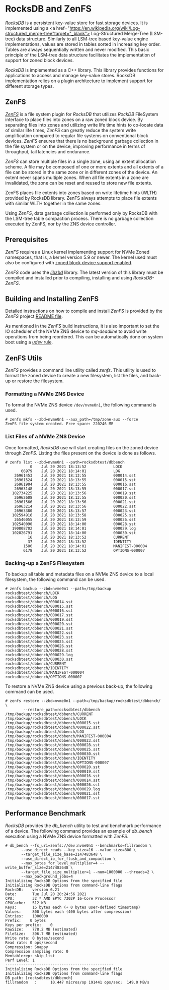 # RocksDB and ZenFS

<a href="https://rocksdb.org/" target="_blank">*RocksDB*</a> is a persistent
key-value store for fast storage devices. It is implemented using a
<a href="https://en.wikipedia.org/wiki/Log-structured_merge-tree"target="_blank">
Log-Structured Merge-Tree (LSM-tree)</a> data structure. Similarly to all
LSM-tree based key-value engine implementations, values are stored in tables
sorted in increasing key order. Tables are always sequentially written and never
modified.  This basic principle of the LSM-tree data structure facilitates the
implementation of support for zoned block devices.

*RocksDB* is implemented as a C++ library. This library provides functions for
applications to access and manage key-value stores. RocksDB implementation
relies on a plugin architecture to implement support for different storage
types.

## ZenFS

<a href="https://github.com/westerndigitalcorporation/zenfs" target="_blank">*ZenFS*</a>
is a file system plugin for *RocksDB* that utilizes *RockDB* FileSystem
interface to place files into zones on a raw zoned block device. By separating
files into zones and utilizing write life time hints to co-locate data of
similar life times, *ZenFS* can greatly reduce the system write amplification
compared to regular file systems on conventional block devices. *ZenFS* ensures
that there is no background garbage collection in the file system or on the
device, improving performance in terms of throughput, tail latencies and
endurance.

*ZenFS* can store multiple files in a single zone, using an extent allocation
scheme. A file may be composed of one or more extents and all extents of a file
can be stored in the same zone or in different zones of the device. An extent
never spans multiple zones. When all file extents in a zone are invalidated, the
zone can be reset and reused to store new file extents.

ZenFS places file extents into zones based on write lifetime hints (WLTH)
provided by RocksDB library. ZenFS always attempts to place file extents with
similar WLTH together in the same zones.

Using *ZenFS*, data garbage collection is performed only by RocksDB with the
LSM-tree table compaction process. There is no garbage collection executed
by ZenFS, nor by the ZNS device controller.

## Prerequisites

*ZenFS* requires a Linux kernel implementing support for NVMe Zoned namespaces,
that is, a kernel version 5.9 or newer. The kernel used must also be configured
with [zoned block device support enabled](/linux/config#kernel-configuration).

*ZenFS* code uses the [*libzbd*](/projects/libzbd) library. The latest
version of this library must be compiled and installed prior to compiling,
installing and using *RocksDB-ZenFS*.

## Building and Installing ZenFS

Detailed instructions on how to compile and install *ZenFS* is provided by the
*ZenFS* project <a href="https://github.com/westerndigitalcorporation/zenfs/blob/master/README.md" target="_blank">
README file</a>.

As mentioned in the *ZenFS* build instructions, it is also important to set
the IO scheduler of the NVMe ZNS device to *mq-deadline* to avoid write
operations from being reordered. This can be automatically done on system boot
using a [*udev* rule](/linux/sched#automatic-persistent-configuration).

## ZenFS Utils

*ZenFS* provides a command line utility called *zenfs*. This utility is used to
format the zoned device to create a new filesystem, list the files, and back-up
or restore the filesystem.

### Formatting a NVMe ZNS Device

To format the NVMe ZNS device `/dev/nvme0n1`, the following command is used.

```plaintext
# zenfs mkfs --zbd=nvme0n1 --aux_path=/tmp/zone-aux --force
ZenFS file system created. Free space: 220246 MB
```

### List Files of a NVMe ZNS Device

Once formatted, *RocksDB* use will start creating files on the zoned device
through *ZenFS*. Listing the files present on the device is done as follows.

```plaintext
# zenfs list --zbd=nvme0n1 --path=rocksdbtest/dbbench
           0    Jul 20 2021 18:13:52            LOCK
       66979    Jul 20 2021 18:14:01            LOG
    26961453    Jul 20 2021 18:13:55            000014.sst
    26961524    Jul 20 2021 18:13:55            000015.sst
    26961904    Jul 20 2021 18:13:55            000016.sst
    26963148    Jul 20 2021 18:13:55            000017.sst
   102734225    Jul 20 2021 18:13:56            000019.sst
    26962608    Jul 20 2021 18:13:55            000020.sst
    26961566    Jul 20 2021 18:13:56            000021.sst
    26963214    Jul 20 2021 18:13:56            000022.sst
    26963380    Jul 20 2021 18:13:57            000023.sst
   102594916    Jul 20 2021 18:13:58            000025.sst
    26546055    Jul 20 2021 18:13:59            000026.sst
   102540090    Jul 20 2021 18:14:00            000028.sst
   190808702    Jul 20 2021 18:14:01            000029.log
   102826791    Jul 20 2021 18:14:00            000030.sst
          16    Jul 20 2021 18:13:52            CURRENT
          37    Jul 20 2021 18:13:52            IDENTITY
        1586    Jul 20 2021 18:14:01            MANIFEST-000004
        6178    Jul 20 2021 18:13:52            OPTIONS-000007

```

### Backing-up a ZenFS Filesystem

To backup all table and metadata files on a NVMe ZNS device to a local
filesystem, the following command can be used.

```plaintext
# zenfs backup --zbd=nvme0n1 --path=/tmp/backup
rocksdbtest/dbbench/LOCK
rocksdbtest/dbbench/LOG
rocksdbtest/dbbench/000014.sst
rocksdbtest/dbbench/000015.sst
rocksdbtest/dbbench/000016.sst
rocksdbtest/dbbench/000017.sst
rocksdbtest/dbbench/000019.sst
rocksdbtest/dbbench/000020.sst
rocksdbtest/dbbench/000021.sst
rocksdbtest/dbbench/000022.sst
rocksdbtest/dbbench/000023.sst
rocksdbtest/dbbench/000025.sst
rocksdbtest/dbbench/000026.sst
rocksdbtest/dbbench/000028.sst
rocksdbtest/dbbench/000029.log
rocksdbtest/dbbench/000030.sst
rocksdbtest/dbbench/CURRENT
rocksdbtest/dbbench/IDENTITY
rocksdbtest/dbbench/MANIFEST-000004
rocksdbtest/dbbench/OPTIONS-000007
```

To restore a NVMe ZNS device using a previous back-up, the following command can
be used.

```plaintext
# zenfs restore --zbd=nvme0n1 --path=/tmp/backup/rocksdbtest/dbbench/ \
		--restore_path=rocksdbtest/dbbench
/tmp/backup/rocksdbtest/dbbench/CURRENT
/tmp/backup/rocksdbtest/dbbench/LOCK
/tmp/backup/rocksdbtest/dbbench/000015.sst
/tmp/backup/rocksdbtest/dbbench/000022.sst
/tmp/backup/rocksdbtest/dbbench/LOG
/tmp/backup/rocksdbtest/dbbench/MANIFEST-000004
/tmp/backup/rocksdbtest/dbbench/000023.sst
/tmp/backup/rocksdbtest/dbbench/000028.sst
/tmp/backup/rocksdbtest/dbbench/000025.sst
/tmp/backup/rocksdbtest/dbbench/000030.sst
/tmp/backup/rocksdbtest/dbbench/IDENTITY
/tmp/backup/rocksdbtest/dbbench/OPTIONS-000007
/tmp/backup/rocksdbtest/dbbench/000020.sst
/tmp/backup/rocksdbtest/dbbench/000019.sst
/tmp/backup/rocksdbtest/dbbench/000016.sst
/tmp/backup/rocksdbtest/dbbench/000014.sst
/tmp/backup/rocksdbtest/dbbench/000026.sst
/tmp/backup/rocksdbtest/dbbench/000029.log
/tmp/backup/rocksdbtest/dbbench/000021.sst
/tmp/backup/rocksdbtest/dbbench/000017.sst
```

## Performance Benchmark

*RocksDB* provides the *db_bench* utility to test and benchmark performance of a
device. The following command provides an example of *db_bench* execution using
a NVMe ZNS device formatted with *ZenFS*.

```plaintext
# db_bench --fs_uri=zenfs://dev:nvme0n1 --benchmarks=fillrandom \
	   --use_direct_reads --key_size=16 --value_size=800 \
	   --target_file_size_base=2147483648 \
	   --use_direct_io_for_flush_and_compaction \
	   --max_bytes_for_level_multiplier=4 --write_buffer_size=2147483648 \
	   --target_file_size_multiplier=1 --num=1000000 --threads=2 \
	   --max_background_jobs=4
Initializing RocksDB Options from the specified file
Initializing RocksDB Options from command-line flags
RocksDB:    version 6.21
Date:       Tue Jul 20 20:24:56 2021
CPU:        32 * AMD EPYC 7302P 16-Core Processor
CPUCache:   512 KB
Keys:       16 bytes each (+ 0 bytes user-defined timestamp)
Values:     800 bytes each (400 bytes after compression)
Entries:    1000000
Prefix:    0 bytes
Keys per prefix:    0
RawSize:    778.2 MB (estimated)
FileSize:   396.7 MB (estimated)
Write rate: 0 bytes/second
Read rate: 0 ops/second
Compression: Snappy
Compression sampling rate: 0
Memtablerep: skip_list
Perf Level: 1
------------------------------------------------
Initializing RocksDB Options from the specified file
Initializing RocksDB Options from command-line flags
DB path: [rocksdbtest/dbbench]
fillrandom   :      10.447 micros/op 191441 ops/sec;  149.0 MB/s
```

